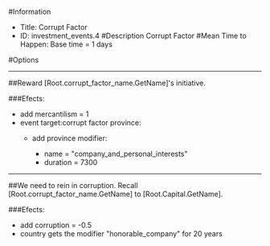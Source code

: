 #Information
 - Title: Corrupt Factor
 - ID: investment_events.4
#Description
Corrupt Factor
#Mean Time to Happen:
Base time = 1 days

#Options

___
##Reward [Root.corrupt_factor_name.GetName]'s initiative.

###Efects:<ul><li>add mercantilism = 1</li><li>event target:corrupt factor province:</li><ul><li>add province modifier:</li><ul><li>name = "company_and_personal_interests"</li><li>duration = 7300</li></ul></ul></ul>

___
##We need to rein in corruption. Recall [Root.corrupt_factor_name.GetName] to [Root.Capital.GetName].

###Efects:<ul><li>add corruption = -0.5</li><li>country gets the modifier "honorable_company" for 20 years</li></ul>
